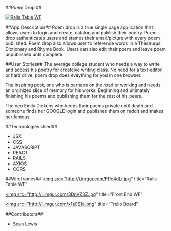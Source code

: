 <!-- Title -->
##Poem Drop ##

<a href="http://imgur.com/ASEpdzm"><img src="http://i.imgur.com/ASEpdzm.png" title="Rails Table WF"/></a>



##App Description##
Poem drop is a true single page application that allows users to login and create, catalog and publish their poetry.  Poem drop authenticates users and stamps their email/picture with every poem published.  Poem drop also allows user to reference words in a Thesaurus, Dictionary and Rhyme Book.  Users can also edit their poem and leave poem unpublished until complete.



##User Stories##
The average college student who needs a way to write and access his poetry for createive writing class.  No need for a text editor or hard drive, poem drop does eveything for you in one browser.

The inspiring poet, one who is perhaps on the road or working and needs an orginized slice of memory for his works.  Beginning and ultimately finishing his poems and publishing them for the rest of his peers.

The neo Emily Dickens who keeps their poems private until death and someone finds her GOOGLE login and publishes them on reddit and makes her famous.


##Technologies Used##
<ul>
<li>JSX</li>
<li>CSS</li>
<li>JAVASCRIPT</li>
<li>REACT</li>
<li>RAILS</li>
<li>AXIOS</li>
<li>CORS</li>
</ul>


##Wireframes##
<a href="http://imgur.com/FPc4dLr"><img src="http://i.imgur.com/FPc4dLr.jpg" title="Rails Table WF"</a>

<a href="http://imgur.com/3DnVZ3Z"><img src="http://i.imgur.com/3DnVZ3Z.jpg" title="Front End WF"</a>

<a href="http://imgur.com/x1a0S1a"><img src="http://i.imgur.com/x1a0S1a.png" title="Trello Board"</a>


##Contributors##
<ul>
<li>Sean Lewis</li>
</ul>
